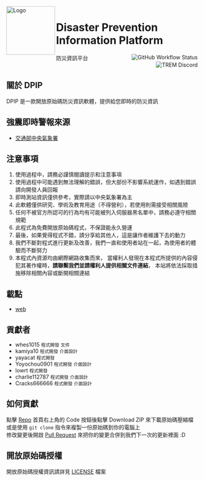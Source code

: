 <img alt="Logo" src="https://github.com/ExpTechTW/DPIP/blob/main/assets/app_icon.png" width="128px" height="128px" align="left"/>

# Disaster Prevention Information Platform
防災資訊平台
<a href="https://github.com/ExpTechTW/DPIP/actions/workflows/github_actions.yml"><img alt="GitHub Workflow Status" align="right" src="https://github.com/ExpTechTW/DPIP/actions/workflows/github_actions.yml/badge.svg"></a>
<a href="https://discord.gg/5dbHqV8ees"><img alt="TREM Discord" align="right" src="https://img.shields.io/discord/926545182407688273?color=%237289DA&logo=discord&logoColor=white"></a>\
&nbsp;

## 關於 DPIP
DPIP 是一款開放原始碼防災資訊軟體，提供給您即時的防災資訊

## 強震即時警報來源
* [交通部中央氣象署](https://www.cwa.gov.tw/)

## 注意事項
1. 使用過程中，請務必謹慎閱讀提示和注意事項
2. 使用過程中可能遇到無法理解的錯誤，但大部份不影響系統運作，如遇到錯誤請向開發人員回報
3. 即時測站資訊僅供參考，實際請以中央氣象署為主
4. 此軟體僅供研究、學術及教育用途（不得營利），若使用則需接受相關風險
5. 任何不被官方所認可的行為均有可能被列入伺服器黑名單中，請務必遵守相關規範
6. 此程式為免費開放原始碼程式，不保證能永久營運
7. 最後，如果覺得程式不錯，請分享給其他人，這是讓作者維護下去的動力
8. 我們不斷對程式進行更新及改善，我們一直和使用者站在一起，為使用者的體驗而不斷努力
9. 本程式內資源均由網際網路收集而來， 當權利人發現在本程式所提供的內容侵犯其著作權時，**請聯繫我們並請權利人提供相關文件連結**， 本站將依法採取措施移除相關內容或斷開相關連結

## 載點
- [web](https://exptech.com.tw/dpip)

## 貢獻者
- whes1015 `程式開發` `文件`
- kamiya10 `程式開發` `介面設計`
- yayacat `程式開發`
- Yoyochou0901 `程式開發` `介面設計`
- lowrt `程式開發`
- charlie112787 `程式開發` `介面設計`
- Cracks666666 `程式開發` `介面設計`


## 如何貢獻
點擊 [Repo](https://github.com/ExpTechTW/TREM) 首頁右上角的 Code 按鈕後點擊 Download ZIP 來下載原始碼壓縮檔\
或是使用 `git clone` 指令來複製一份原始碼到你的電腦上\
修改變更後開啟 [Pull Request](https://github.com/ExpTechTW/TREM/pulls) 來把你的變更合併到我們下一次的更新裡面 :D

## 開放原始碼授權
開放原始碼授權資訊請詳見 [LICENSE](LICENSE) 檔案
